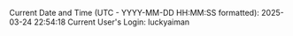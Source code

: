 Current Date and Time (UTC - YYYY-MM-DD HH:MM:SS formatted): 2025-03-24 22:54:18
Current User's Login: luckyaiman
